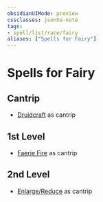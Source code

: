 ```yaml
---
obsidianUIMode: preview
cssclasses: json5e-note
tags:
- spell/list/race/fairy
aliases: ["Spells for Fairy"]
---
```

# Spells for Fairy

## Cantrip

- [Druidcraft](druidcraft "PHB") as cantrip

## 1st Level

- [Faerie Fire](faerie-fire "PHB") as cantrip

## 2nd Level

- [Enlarge/Reduce](enlarge-reduce "PHB") as cantrip